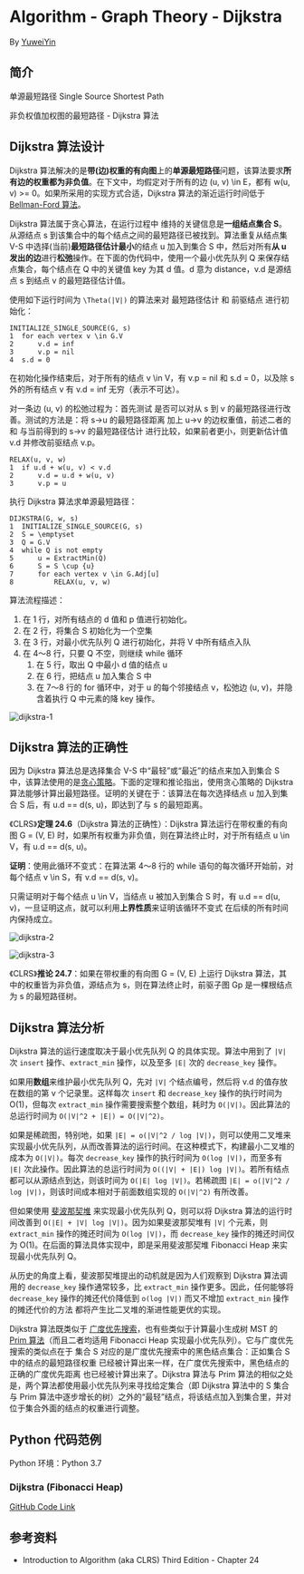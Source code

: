 # Algorithm - Graph Theory - Dijkstra

By [YuweiYin](https://yuweiyin.github.io/)

## 简介

单源最短路径 Single Source Shortest Path

非负权值加权图的最短路径 - Dijkstra 算法

## Dijkstra 算法设计

Dijkstra 算法解决的是**带(边)权重的有向图**上的**单源最短路径**问题，该算法要求**所有边的权重都为非负值**。在下文中，均假定对于所有的边 (u, v) \in E，都有 w(u, v) >= 0。如果所采用的实现方式合适，Dijkstra 算法的渐近运行时间低于 [Bellman-Ford 算法]((./bellman-ford))。

Dijkstra 算法属于贪心算法，在运行过程中 维持的关键信息是**一组结点集合 S**。从源结点 s 到该集合中的每个结点之间的最短路径已被找到。算法重复从结点集 V-S 中选择(当前)**最短路径估计最小**的结点 u 加入到集合 S 中，然后对所有**从 u 发出的边**进行**松弛**操作。在下面的伪代码中，使用一个最小优先队列 Q 来保存结点集合，每个结点在 Q 中的关键值 key 为其 d 值。d 意为 distance，v.d 是源结点 s 到结点 v 的最短路径估计值。

使用如下运行时间为 `\Theta(|V|)` 的算法来对 最短路径估计 和 前驱结点 进行初始化：

```
INITIALIZE_SINGLE_SOURCE(G, s)
1  for each vertex v \in G.V
2      v.d = inf
3      v.p = nil
4  s.d = 0
```

在初始化操作结束后，对于所有的结点 v \in V，有 v.p = nil 和 s.d = 0，以及除 s 外的所有结点 v 有 v.d = inf 无穷（表示不可达）。

对一条边 (u, v) 的松弛过程为：首先测试 是否可以对从 s 到 v 的最短路径进行改善。测试的方法是：将 s->u 的最短路径距离 加上 u->v 的边权重值，前述二者的和 与当前得到的 s->v 的最短路径估计 进行比较，如果前者更小，则更新估计值 v.d 并修改前驱结点 v.p。

```
RELAX(u, v, w)
1  if u.d + w(u, v) < v.d
2      v.d = u.d + w(u, v)
3      v.p = u
```

执行 Dijkstra 算法求单源最短路径：

```
DIJKSTRA(G, w, s)
1  INITIALIZE_SINGLE_SOURCE(G, s)
2  S = \emptyset
3  Q = G.V
4  while Q is not empty
5      u = ExtractMin(Q)
6      S = S \cup {u}
7      for each vertex v \in G.Adj[u]
8          RELAX(u, v, w)
```

算法流程描述：

1. 在 1 行，对所有结点的 d 值和 p 值进行初始化。
2. 在 2 行，将集合 S 初始化为一个空集
3. 在 3 行，对最小优先队列 Q 进行初始化，并将 V 中所有结点入队
4. 在 4～8 行，只要 Q 不空，则继续 while 循环
    1. 在 5 行，取出 Q 中最小 d 值的结点 u
    2. 在 6 行，把结点 u 加入集合 S 中
    3. 在 7～8 行的 for 循环中，对于 u 的每个邻接结点 v，松弛边 (u, v)，并隐含着执行 Q 中元素的降 key 操作。

![dijkstra-1](/img/info-technology/algorithm/graph-theory/shortest-path/dijkstra-1.png)

## Dijkstra 算法的正确性

因为 Dijkstra 算法总是选择集合 V-S 中“最轻”或“最近”的结点来加入到集合 S 中，该算法使用的是[贪心策略](../../greedy-algorithm/)。下面的定理和推论指出，使用贪心策略的 Dijkstra 算法能够计算出最短路径。证明的关键在于：该算法在每次选择结点 u 加入到集合 S 后，有 u.d == d(s, u)，即达到了与 s 的最短距离。

《CLRS》**定理 24.6**（Dijkstra 算法的正确性）：Dijkstra 算法运行在带权重的有向图 G = (V, E) 时，如果所有权重为非负值，则在算法终止时，对于所有结点 u \in V，有 u.d == d(s, u)。

**证明**：使用此循环不变式：在算法第 4～8 行的 while 语句的每次循环开始前，对每个结点 v \in S，有 v.d == d(s, v)。

只需证明对于每个结点 u \in V，当结点 u 被加入到集合 S 时，有 u.d == d(u, v)，一旦证明这点，就可以利用**上界性质**来证明该循环不变式 在后续的所有时间内保持成立。

![dijkstra-2](/img/info-technology/algorithm/graph-theory/shortest-path/dijkstra-2.png)

![dijkstra-3](/img/info-technology/algorithm/graph-theory/shortest-path/dijkstra-3.png)

《CLRS》**推论 24.7**：如果在带权重的有向图 G = (V, E) 上运行 Dijkstra 算法，其中的权重皆为非负值，源结点为 s，则在算法终止时，前驱子图 Gp 是一棵根结点为 s 的最短路径树。

## Dijkstra 算法分析

Dijkstra 算法的运行速度取决于最小优先队列 Q 的具体实现。算法中用到了 `|V|` 次 `insert` 操作、`extract_min` 操作，以及至多 `|E|` 次的 `decrease_key` 操作。

如果用**数组**来维护最小优先队列 Q，先对 `|V|` 个结点编号，然后将 v.d 的值存放在数组的第 v 个记录里。这样每次 `insert` 和 `decrease_key` 操作的执行时间为 O(1)，但每次 `extract_min` 操作需要搜索整个数组，耗时为 `O(|V|)`。因此算法的总运行时间为 `O(|V|^2 + |E|) = O(|V|^2)`。

如果是稀疏图，特别地，如果 `|E| = o(|V|^2 / log |V|)`，则可以使用二叉堆来实现最小优先队列，从而改善算法的运行时间。在这种模式下，构建最小二叉堆的成本为 `O(|V|)`。每次 `decrease_key` 操作的执行时间为 `O(log |V|)`，而至多有 `|E|` 次此操作。因此算法的总运行时间为 `O((|V| + |E|) log |V|)`。若所有结点都可以从源结点到达，则该时间为 `O(|E| log |V|)`。若稀疏图 `|E| = o(|V|^2 / log |V|)`，则该时间成本相对于前面数组实现的 `O(|V|^2)` 有所改善。

但如果使用 [斐波那契堆](../../data-structure/fibonacci-heap) 来实现最小优先队列 Q，则可以将 Dijkstra 算法的运行时间改善到 `O(|E| + |V| log |V|)`。因为如果斐波那契堆有 `|V|` 个元素，则 `extract_min` 操作的摊还时间为 `O(log |V|)`，而 `decrease_key` 操作的摊还时间仅为 O(1)。在后面的算法具体实现中，即是采用斐波那契堆 Fibonacci Heap 来实现最小优先队列 Q。

从历史的角度上看，斐波那契堆提出的动机就是因为人们观察到 Dijkstra 算法调用的 `decrease_key` 操作通常较多，比 `extract_min` 操作更多。因此，任何能够将 `decrease_key` 操作的摊还代价降低到 `o(log |V|)` 而又不增加 `extract_min` 操作的摊还代价的方法 都将产生比二叉堆的渐进性能更优的实现。

Dijkstra 算法既类似于 [广度优先搜索](../graph-basis/graph-basis)，也有些类似于计算最小生成树 MST 的 [Prim 算法](../minimum-spanning-tree/mst-prim)（而且二者均适用 Fibonacci Heap 实现最小优先队列）。它与广度优先搜索的类似点在于 集合 S 对应的是广度优先搜索中的黑色结点集合：正如集合 S 中的结点的最短路径权重 已经被计算出来一样，在广度优先搜索中，黑色结点的正确的广度优先距离 也已经被计算出来了。Dijkstra 算法与 Prim 算法的相似之处是，两个算法都使用最小优先队列来寻找给定集合（即 Dijkstra 算法中的 S 集合与 Prim 算法中逐步增长的树）之外的“最轻”结点，将该结点加入到集合里，并对位于集合外面的结点的权重进行调整。

## Python 代码范例

Python 环境：Python 3.7

### Dijkstra (Fibonacci Heap)

[GitHub Code Link](https://github.com/YuweiYin/Code_Play/blob/master/Algorithm-Essence/graph-theory/shortest-path/dijkstra.py)

## 参考资料

- Introduction to Algorithm (aka CLRS) Third Edition - Chapter 24
